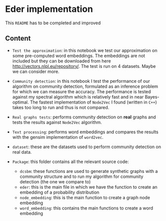 # Eder implementation

This `README` has to be completed and improved


## Content

* `Test the approximation`: in this notebook we test our approximation on some pre-computed word embeddings. The embeddings are not included but they can be downloaded from here http://vectors.nlpl.eu/repository/. The test is run on 4 datasets. Maybe we can consider more.
* `Community detection`: in this notebook I test the performance of our algorithm on community detection, formulated as an inference problem for which we can measure the accuracy. The performance is tested against my spectral algorithm which is relatively fast and in near Bayes-optimal. The fastest implementation of `Node2Vec` I found (written in `C++`) takes too long to run and thus is not compared.
* `Real graphs tests`: performs community detection on **real** graphs and tests the results against `Node2Vec` algorithm. 
* `Text processing`: performs word embeddings and compares the results with the gensim implementation of `word2vec`.
* `dataset`: these are the datasets used to perform community detection on real data.
* `Package`: this folder contains all the relevant source code:

    * `dcsbm`: these functions are used to generate synthetic graphs with a community structure and to run my algorithm for community detection (the one we compare to)
    * `eder`: this is the main file in which we have the function to create an embedding of a probability distribution
    * `node_embedding`: this is the main function to create a graph node embedding
    * `word_embedding`: this contains the main functions to create a word embedding
